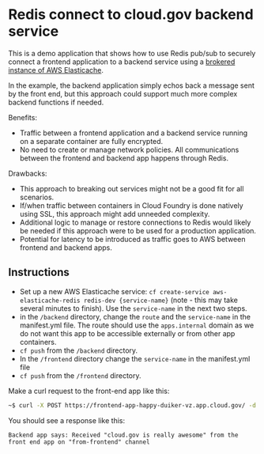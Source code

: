 # Redis connect to cloud.gov backend service

This is a demo application that shows how to use Redis pub/sub to securely connect a frontend application to a backend service using a [brokered instance of AWS Elasticache](https://cloud.gov/docs/services/aws-elasticache/).

In the example, the backend application simply echos back a message sent by the front end, but this approach could support much more complex backend functions if needed.

Benefits:

* Traffic between a frontend application and a backend service running on a separate container are fully encrypted.
* No need to create or manage network policies. All communications between the frontend and backend app happens through Redis.

Drawbacks:

* This approach to breaking out services might not be a good fit for all scenarios.
* If/when traffic between containers in Cloud Foundry is done natively using SSL, this approach might add unneeded complexity.
* Additional logic to manage or restore connections to Redis would likely be needed if this approach were to be used for a production application.
* Potential for latency to be introduced as traffic goes to AWS between frontend and backend apps.


## Instructions

* Set up a new AWS Elasticache service: `cf create-service aws-elasticache-redis redis-dev {service-name}` (note - this may take several minutes to finish). Use the `service-name` in the next two steps.
* in the `/backend` directory, change the `route` and the `service-name` in the manifest.yml file. The route should use the `apps.internal` domain as we do not want this app to be accessible externally or from other app containers.
* `cf push` from the `/backend` directory.
* In the  `/frontend` directory change the `service-name` in the manifest.yml file
* `cf push` from the `/frontend` directory.

Make a curl request to the front-end app like this:

```bash
~$ curl -X POST https://frontend-app-happy-duiker-vz.app.cloud.gov/ -d '{"message":"cloud.gov is really awesome"}' -H 'Content-type:application/json
```

You should see a response like this:

```
Backend app says: Received "cloud.gov is really awesome" from the front end app on "from-frontend" channel
```
